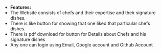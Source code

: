 - **Features:**
- The Website consists of chefs and their expertise and their signature dishes.
- There is like button for showing that one liked that particular chefs dishes.
- There is pdf download for button for Details about Chefs and his signature dishes
- Any one can login using Email, Google account and Github Account
